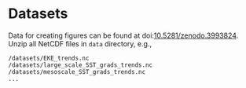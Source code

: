# Datasets

Data for creating figures can be found at doi:[10.5281/zenodo.3993824](https://doi.org/10.5281/zenodo.3993824). Unzip all NetCDF files in `data` directory, e.g., 

```
/datasets/EKE_trends.nc
/datasets/large_scale_SST_grads_trends.nc
/datasets/mesoscale_SST_grads_trends.nc
...
```
